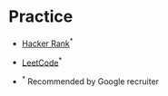 # Practice
* [Hacker Rank](https://www.hackerrank.com/)<sup>*</sup>
* [LeetCode](https://leetcode.com/)<sup>*</sup>

* <sup>*</sup> Recommended by Google recruiter 
<!--stackedit_data:
eyJoaXN0b3J5IjpbMjAwNTM0Mjg0MF19
-->
